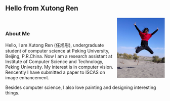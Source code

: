 ## Hello from Xutong Ren
<img src="Profile.jpg" width="30%" align="right" />

<br>

### About Me

Hello, I am Xutong Ren (任旭彤), undergraduate student of computer science at Peking University, Beijing, P.R.China. Now I am a research assistant at Institute of Computer Science and Technology, Peking University. My interest is in computer vision. Rencently I have submitted a paper to ISCAS on image enhancement.

Besides computer science, I also love painting and designing interesting things.

